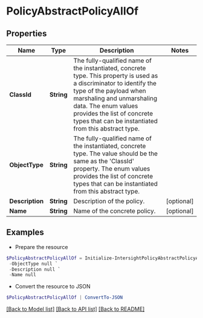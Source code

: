 # PolicyAbstractPolicyAllOf
## Properties

Name | Type | Description | Notes
------------ | ------------- | ------------- | -------------
**ClassId** | **String** | The fully-qualified name of the instantiated, concrete type. This property is used as a discriminator to identify the type of the payload when marshaling and unmarshaling data. The enum values provides the list of concrete types that can be instantiated from this abstract type. | 
**ObjectType** | **String** | The fully-qualified name of the instantiated, concrete type. The value should be the same as the &#39;ClassId&#39; property. The enum values provides the list of concrete types that can be instantiated from this abstract type. | 
**Description** | **String** | Description of the policy. | [optional] 
**Name** | **String** | Name of the concrete policy. | [optional] 

## Examples

- Prepare the resource
```powershell
$PolicyAbstractPolicyAllOf = Initialize-IntersightPolicyAbstractPolicyAllOf  -ClassId null `
 -ObjectType null `
 -Description null `
 -Name null
```

- Convert the resource to JSON
```powershell
$PolicyAbstractPolicyAllOf | ConvertTo-JSON
```

[[Back to Model list]](../README.md#documentation-for-models) [[Back to API list]](../README.md#documentation-for-api-endpoints) [[Back to README]](../README.md)

